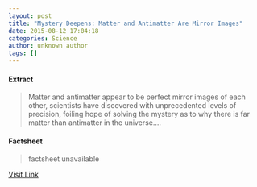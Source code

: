```yaml
---
layout: post
title: "Mystery Deepens: Matter and Antimatter Are Mirror Images"
date: 2015-08-12 17:04:18
categories: Science
author: unknown author
tags: []
---
```



#### Extract
>Matter and antimatter appear to be perfect mirror images of each other, scientists have discovered with unprecedented levels of precision, foiling hope of solving the mystery as to why there is far matter than antimatter in the universe....

#### Factsheet
>factsheet unavailable

[Visit Link](http://www.livescience.com/51833-matter-and-antimatter-are-mirror-images.html)


